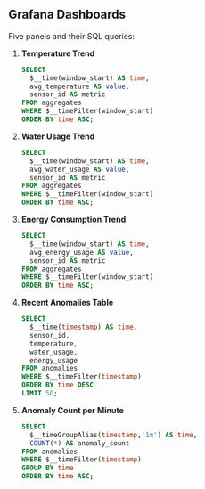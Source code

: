 

## Grafana Dashboards

Five panels and their SQL queries:

1. **Temperature Trend**

   ```sql
   SELECT
     $__time(window_start) AS time,
     avg_temperature AS value,
     sensor_id AS metric
   FROM aggregates
   WHERE $__timeFilter(window_start)
   ORDER BY time ASC;
   ```

2. **Water Usage Trend**

   ```sql
   SELECT
     $__time(window_start) AS time,
     avg_water_usage AS value,
     sensor_id AS metric
   FROM aggregates
   WHERE $__timeFilter(window_start)
   ORDER BY time ASC;
   ```

3. **Energy Consumption Trend**

   ```sql
   SELECT
     $__time(window_start) AS time,
     avg_energy_usage AS value,
     sensor_id AS metric
   FROM aggregates
   WHERE $__timeFilter(window_start)
   ORDER BY time ASC;
   ```

4. **Recent Anomalies Table**

   ```sql
   SELECT
     $__time(timestamp) AS time,
     sensor_id,
     temperature,
     water_usage,
     energy_usage
   FROM anomalies
   WHERE $__timeFilter(timestamp)
   ORDER BY time DESC
   LIMIT 50;
   ```

5. **Anomaly Count per Minute**

   ```sql
   SELECT
     $__timeGroupAlias(timestamp,'1m') AS time,
     COUNT(*) AS anomaly_count
   FROM anomalies
   WHERE $__timeFilter(timestamp)
   GROUP BY time
   ORDER BY time ASC;
   ```

